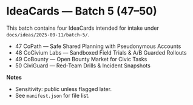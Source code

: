 <!-- status: stub; target: 150+ words -->
<!-- status: stub; target: 150+ words -->
<!-- status: stub; target: 150+ words -->
<!-- status: stub; target: 150+ words -->
<!-- status: stub; target: 150+ words -->
# IdeaCards — Batch 5 (47–50)

This batch contains four IdeaCards intended for intake under `docs/ideas/2025-09-11/batch-5/`.

- 47 CoPath — Safe Shared Planning with Pseudonymous Accounts
- 48 CoCivium Labs — Sandboxed Field Trials & A/B Guarded Rollouts
- 49 CoBounty — Open Bounty Market for Civic Tasks
- 50 CiviGuard — Red-Team Drills & Incident Snapshots

**Notes**
- Sensitivity: public unless flagged later.
- See `manifest.json` for file list.






